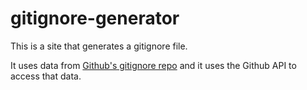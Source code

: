 # gitignore-generator

This is a site that generates a gitignore file.

It uses data from [Github's gitignore repo](https://github.com/github/gitignore) and it uses the Github API to access that data.
